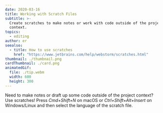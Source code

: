 ```yaml
---
date: 2020-03-16
title: Working with Scratch Files
subtitle: >-
  Create scratches to make notes or work with code outside of the project
  context.
topics:
  - editing
author: er
seealso:
  - title: How to use scratches
    href: "https://www.jetbrains.com/help/webstorm/scratches.html"
thumbnail: ./thumbnail.png
cardThumbnail: ./card.png
animatedGif:
  file: ./tip.webm
  width: 600
  height: 300
---
```


Need to make notes or draft up some code outside of the project context? Use scratches! Press
_Cmd+Shift+N_ on macOS or _Ctrl+Shift+Alt+Insert_ on Windows/Linux and then
select the language of the scratch file.

